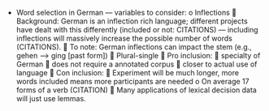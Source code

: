 -	Word selection in German — variables to consider:
o	Inflections
	Background: German is an inflection rich language; different projects have dealt with this differently (included or not: CITATIONS) — including inflections will massively increase the possible number of words (CITATIONS). 
	To note: German inflections can impact the stem (e.g., gehen —> ging [past form])
	Plural-single
	Pro inclusion: 
	specialty of German
	does not require a annotated corpus
	closer to actual use of language
	Con inclusion: 
	Experiment will be much longer, more words included means more participants are needed
o	On average 17 forms of a verb (CITATION)
	Many applications of lexical decision data will just use lemmas.
